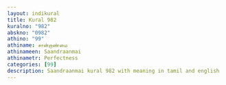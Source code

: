 ```yaml
---
layout: indikural
title: Kural 982
kuralno: "982"
abskno: "0982"
athino: "99"
athiname: சான்றாண்மை
athinameen: Saandraanmai
athinametr: Perfectness
categories: [99]
description: Saandraanmai kural 982 with meaning in tamil and english 
---
```


